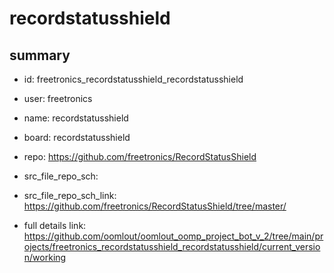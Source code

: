 # recordstatusshield
 
## summary 
* id: freetronics_recordstatusshield_recordstatusshield
* user: freetronics
* name: recordstatusshield
* board: recordstatusshield
* repo: https://github.com/freetronics/RecordStatusShield



* src_file_repo_sch: 
* src_file_repo_sch_link: https://github.com/freetronics/RecordStatusShield/tree/master/
* full details link: https://github.com/oomlout/oomlout_oomp_project_bot_v_2/tree/main/projects/freetronics_recordstatusshield_recordstatusshield/current_version/working  







